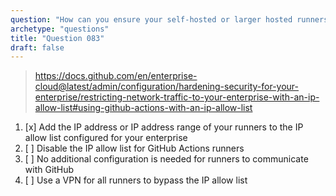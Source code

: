 ```yaml
---
question: "How can you ensure your self-hosted or larger hosted runners can communicate with GitHub when using an IP allow list?"
archetype: "questions"
title: "Question 083"
draft: false
---
```


> https://docs.github.com/en/enterprise-cloud@latest/admin/configuration/hardening-security-for-your-enterprise/restricting-network-traffic-to-your-enterprise-with-an-ip-allow-list#using-github-actions-with-an-ip-allow-list
1. [x] Add the IP address or IP address range of your runners to the IP allow list configured for your enterprise
1. [ ] Disable the IP allow list for GitHub Actions runners
1. [ ] No additional configuration is needed for runners to communicate with GitHub
1. [ ] Use a VPN for all runners to bypass the IP allow list
